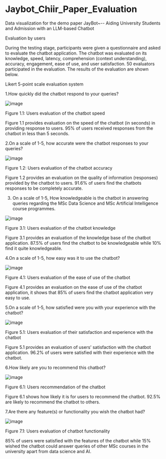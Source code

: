 # Jaybot_Chiir_Paper_Evaluation
Data visualization for the demo paper JayBot~-- Aiding University Students and Admission with an LLM-based Chatbot


Evaluation by users

During the testing stage, participants were given a questionnaire and asked to evaluate the chatbot application. The chatbot was evaluated on its knowledge, speed, latency, comprehension (context understanding), accuracy, engagement, ease of use, and user satisfaction. 50 evaluators participated in the evaluation. The results of the evaluation are shown below. 

Likert 5-point scale evaluation system

1.How quickly did the chatbot respond to your queries?

![image](https://github.com/Greenconsult/Jaybot_Chiir_Paper_Evaluation/assets/130986642/071f7352-8d4e-4296-b2bf-4022f8d61dd7)
 
Figure 1.1: Users evaluation of the chatbot speed

Figure 1.1 provides evaluation on the speed of the chatbot (in seconds) in providing response to users. 95% of users received responses from the chatbot in less than 5 seconds.

2.On a scale of 1-5, how accurate were the chatbot responses to your queries?
 
 ![image](https://github.com/Greenconsult/Jaybot_Chiir_Paper_Evaluation/assets/130986642/2699165b-d038-4b27-91c0-f1390ce2058c)

Figure 1.2: Users evaluation of the chatbot accuracy

Figure 1.2 provides an evaluation on the quality of information (responses) provided by the chatbot to users. 91.6% of users find the chatbots responses to be completely accurate.


3. On a scale of 1-5, How knowledgeable is the chatbot in answering queries regarding the MSc Data Science and MSc Artificial Intelligence course programmes.

![image](https://github.com/Greenconsult/Jaybot_Chiir_Paper_Evaluation/assets/130986642/312b24a5-789a-4c84-b34c-a4f15f7260c5)

Figure 3.1: Users evaluation of the chatbot knowledge

Figure 3.1 provides an evaluation of the knowledge base of the chatbot application. 87.5% of users find the chatbot to be knowledgeable while 10% find it quite knowledgeable.

4.On a scale of 1-5, how easy was it to use the chatbot?

![image](https://github.com/Greenconsult/Jaybot_Chiir_Paper_Evaluation/assets/130986642/63160212-2ac9-4ae1-879f-d3a1e7acc67f)
 
Figure 4.1: Users evaluation of the ease of use of the chatbot

Figure 4.1 provides an evaluation on the ease of use of the chatbot application, it shows that 85% of users find the chatbot application very easy to use.

5.On a scale of 1-5, how satisfied were you with your experience with the chatbot?

![image](https://github.com/Greenconsult/Jaybot_Chiir_Paper_Evaluation/assets/130986642/11e5f0b5-2da6-4e9e-8015-e3de39f9576a)
 
Figure 5.1: Users evaluation of their satisfaction and experience with the chatbot 

Figure 5.1 provides an evaluation of users’ satisfaction with the chatbot application. 96.2% of users were satisfied with their experience with the chatbot. 

6.How likely are you to recommend this chatbot?

![image](https://github.com/Greenconsult/Jaybot_Chiir_Paper_Evaluation/assets/130986642/e28749aa-c7cd-4e97-a720-2e2022c16b6a)

Figure 6.1: Users recommendation of the chatbot 

Figure 6.1 shows how likely it is for users to recommend the chatbot. 92.5% are likely to recommend the chatbot to others.

7.Are there any feature(s) or functionality you wish the chatbot had?

![image](https://github.com/Greenconsult/Jaybot_Chiir_Paper_Evaluation/assets/130986642/9a1dcb20-3b00-4ce3-a099-2ab94a02118b)

 
Figure 7.1: Users evaluation of chatbot functionality

85% of users were satisfied with the features of the chatbot while 15% wished the chatbot could answer queries of other MSc courses in the university apart from data science and AI.

